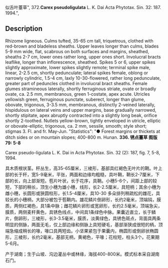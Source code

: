 似舌叶薹草",
372.**Carex pseudoligulata** L. K. Dai Acta Phytotax. Sin. 32: 187. 1994.",

## Description
Rhizome ligneous. Culms tufted, 35-65 cm tall, triquetrous, clothed with red-brown and bladeless sheaths. Upper leaves longer than culms, blades 5-9 mm wide, flat, scabrous on both surfaces and margins, sheathed, sheaths 2-7 cm, lower ones rather long, upper ones short. Involucral bracts leaflike, longer than inflorescence, sheathed. Spikes 5 or 6, upper spikes slightly approximate, lower spikes slightly remote; terminal spike male, linear, 2-2.5 cm, shortly pedunculate; lateral spikes female, oblong or narrowly cylindric, 1.5-4 cm, laxly 10-30-flowered, rather long pedunculate, greater part of peduncles clothed in involucral bract sheaths. Female glumes stramineous laterally, shortly ferruginous striate, ovate or broadly ovate, ca. 2.5 mm, membranous, green 1-costate, apex acute. Utricles yellowish green, ferruginous punctate, suberect, longer than glume, obovate, trigonous, 3-3.5 mm, membranous, distinctly 2-veined laterally, hispidulous on lateral veins and upper margins, base gradually narrowed, shortly stipitate, apex abruptly contracted into a slightly long beak, orifice shortly 2-toothed. Nutlets yellow-brown, tightly enveloped in utricle, elliptic or obovate-elliptic, trigonous, ca. 2 mm, sessile, smooth; style short; stigmas 3. Fl. and fr. May-Jun.
  "Statistics": "● Forest margins or thickets at ditch sides or on mountain slopes; 400-800 m. Hunan.
**336. 锈点薹草 图版79: 5-8**

Carex pseudo-ligulata L. K. Dai in Acta Phytotax. Sin. 32 (2): 187, fig. 7, 5-8, 1994.

具木质根状茎。秆丛生，高35-65厘米，三棱形，基部具红褐色无叶片的鞘。叶上部的长于秆，宽5-9毫米，平张，两面和边缘均粗糙，具叶鞘，鞘长2-7厘米，下部的长，向上部渐短。苞片叶状，长于花序，具鞘。小穗5-6个，间距上部的较短，下部的稍长，顶生小穗为雄小穗，线形，长2-2.5厘米，具短柄；其余小穗为雌小穗，长圆形或狭圆柱形，长1.5-4厘米，具10-30 多朵排列稍疏松的雌花，具较长的小穗柄，大部分被包于苞鞘内。雄花鳞片倒卵形，长约2毫米，顶端钝，膜质，两侧红褐色，具1条中脉；雌花鳞片卵形或宽卵形，长约2.5毫米，顶端急尖，膜质，两侧麦秆黄色，具锈色线点，中间具1条绿色中脉。果囊近直立，长于鳞片，倒卵形，三棱形，长3-3.5毫米，膜质，淡黄绿色，具锈色斑点，背面具两条明显的侧脉，两面无毛，仅上部边缘和侧脉上具短硬毛，基部渐狭成很短的柄，顶端急缩成稍长的喙，喙口具两短齿。小坚果紧包于果囊内，椭圆形或倒卵状椭圆形，三棱形，长约2毫米，基部无柄，黄褐色，平喙；花柱短，柱头3个。花果期5-6月。

产于湖南；生于山坡、沟边灌丛中或林缘，海拔400-800米。模式标本采自湖南石门。
